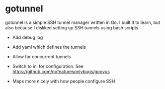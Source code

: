 # gotunnel

gotunnel is a simple SSH tunnel manager written in Go. I built it to learn, but
also because I disliked setting up SSH tunnels using bash scripts.

- Add debug log
- Add yaml which defines the tunnels
- Allow for concurrent tunnels

- Switch to ini for configuration. See
    https://github.com/nofeaturesonlybugs/goovus
- Maps more nicely with how people configure SSH
